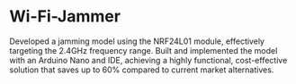 # Wi-Fi-Jammer
Developed a jamming model using the NRF24L01 module, effectively targeting the 2.4GHz frequency range. Built and implemented the model with an Arduino Nano and IDE, achieving a highly functional, cost-effective solution that saves up to 60% compared to current market alternatives. 
